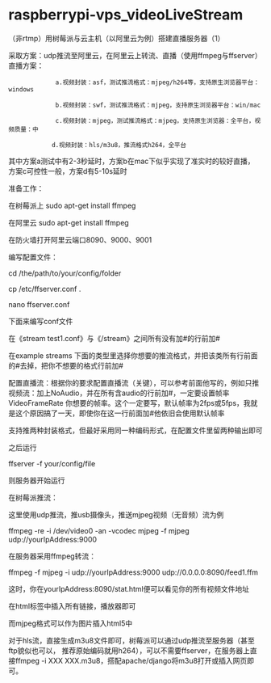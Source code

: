 # raspberrypi-vps_videoLiveStream

（非rtmp）用树莓派与云主机（以阿里云为例）搭建直播服务器（1）

采取方案：udp推流至阿里云，在阿里云上转流、直播（使用ffmpeg与ffserver）
直播方案：
                 
                 a.视频封装：asf，测试推流格式：mjpeg/h264等，支持原生浏览器平台：windows
                 
                 b.视频封装：swf，测试推流格式：mjpeg，支持原生浏览器平台：win/mac
                 
                 c.视频封装：mjpeg，测试推流格式：mjpeg，支持原生浏览器：全平台，视频质量：中
                
                d.视频封装：hls/m3u8，推流格式h264，全平台

其中方案a测试中有2-3秒延时，方案b在mac下似乎实现了准实时的较好直播，
方案c可控性一般，方案d有5-10s延时


准备工作：
 
 在树莓派上 sudo apt-get install ffmpeg

 在阿里云 sudo apt-get install ffmpeg
 
 在防火墙打开阿里云端口8090、9000、9001

编写配置文件：

cd /the/path/to/your/config/folder

cp /etc/ffserver.conf .

nano ffserver.conf

下面来编写conf文件

在《stream test1.conf》与《/stream》之间所有没有加#的行前加#

在example streams 下面的类型里选择你想要的推流格式，并把该类所有行前面的#去掉，把你不想要的格式行前加#

配置直播流：根据你的要求配置直播流（关键），可以参考前面他写的，例如只推视频流：加上NoAudio，并在所有含audio的行前加#，一定要设置帧率VideoFrameRate 你想要的帧率。这个一定要写，默认帧率为2fps或5fps，我就是这个原因搞了一天，即使你在这一行前面加#他依旧会使用默认帧率

支持推两种封装格式，但最好采用同一种编码形式，在配置文件里留两种输出即可


之后运行

ffserver -f your/config/file

则服务器开始运行

在树莓派推流：

这里使用udp推流，推usb摄像头，推送mjpeg视频（无音频）流为例

ffmpeg -re -i /dev/video0 -an -vcodec mjpeg -f mjpeg udp://yourIpAddress:9000

在服务器采用ffmpeg转流：

ffmpeg -f mjpeg -i udp://yourIpAddress:9000 udp://0.0.0.0:8090/feed1.ffm

这时，你在yourIpAddress:8090/stat.html便可以看见你的所有视频文件地址

在html标签中插入所有链接，播放器即可

而mjpeg格式可以作为图片插入html5中

对于hls流，直接生成m3u8文件即可，树莓派可以通过udp推流至服务器（甚至ftp貌似也可以，
推荐原始编码就用h264），可以不需要ffserver，在服务器上直接ffmpeg -i XXX XXX.m3u8，搭配apache/django将m3u8打开或插入网页即可。

